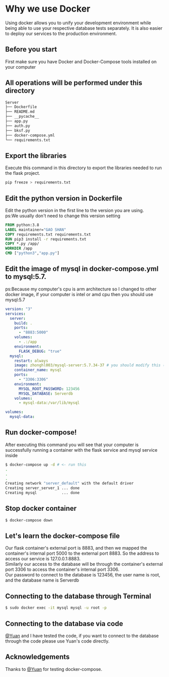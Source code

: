 # Why we use Docker
Using docker allows you to unify your development environment while being able to use your respective database tests separately. It is also easier to deploy our services to the production environment.
## Before you start
First make sure you have Docker and Docker-Compose tools installed on your computer 
## All operations will be performed under this directory
```Bash
Server
├── Dockerfile
├── README.md
├── __pycache__
├── app.py
├── auth.py
├── bksf.py
├── docker-compose.yml
└── requirements.txt
```
## Export the libraries
Execute this command in this directory to export the libraries needed to run the flask project.
```Bash
pip freeze > requirements.txt
```
## Edit the python version in Dockerfile
Edit the python version in the first line to the version you are using.   
ps:We usually don't need to change this version setting
```Dockerfile
FROM python:3.8
LABEL maintainer="GAO SHAN"
COPY requirements.txt requirements.txt
RUN pip3 install -r requirements.txt
COPY *.py /app/
WORKDIR /app
CMD ["python3","app.py"]
```
## Edit the image of mysql in docker-compose.yml to mysql:5.7.    
ps:Because my computer's cpu is arm architecture so I changed to other docker image, if your computer is intel or amd cpu then you should use mysql:5.7
```yaml
version: "3"
services:
  server:
    build: .
    ports:
      - "8883:5000"
    volumes:
      - .:/app
    environment:
      FLASK_DEBUG: "true"
  mysql:
    restart: always
    image: zhonghl003/mysql-server:5.7.34-37 # you should modify this (mysql:5.7)
    container_name: mysql
    ports:
      - "3306:3306"
    environment:
      MYSQL_ROOT_PASSWORD: 123456
      MYSQL_DATABASE: Serverdb
    volumes:
      - mysql-data:/var/lib/mysql

volumes:
  mysql-data:
  ```
## Run docker-compose!
After executing this command you will see that your computer is successfully running a container with the flask service and mysql service inside
```Bash
$ docker-compose up -d # <- run this
.
.
.
Creating network "server_default" with the default driver
Creating server_server_1 ... done
Creating mysql           ... done

```
## Stop docker container
```Bash
$ docker-compose down

```
## Let's learn the docker-compose file
Our flask container's external port is 8883, and then we mapped the container's internal port 5000 to the external port 8883. So the address to access our service is 127.0.0.1:8883.   
Similarly our access to the database will be through the container's external port 3306 to access the container's internal port 3306.   
Our password to connect to the database is 123456, the user name is root, and the database name is Serverdb
## Connecting to the database through Terminal
```Bash
$ sudo docker exec -it mysql mysql -u root -p
```
## Connecting to the database via code
[@Yuan](https://github.com/WEI44ZHEYUAN) and I have tested the code, if you want to connect to the database through the code please use Yuan's code directly.
## Acknowledgements
Thanks to [@Yuan](https://github.com/WEI44ZHEYUAN) for testing docker-compose.
